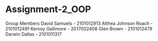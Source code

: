# Assignment-2_OOP

Group Members
David Samuels - 2101012913
Althea Johnson Roach - 2101012491
Kemoy Gallimore - 2017002408
Glen Brown - 2101012479
Darwin Dallas - 2101011317
